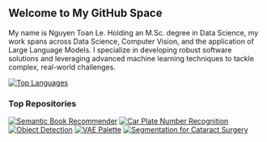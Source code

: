 ## Welcome to My GitHub Space

My name is Nguyen Toan Le. Holding an M.Sc. degree in Data Science, my work spans across Data Science, Computer Vision, 
and the application of Large Language Models. I specialize in developing robust software solutions and leveraging 
advanced machine learning techniques to tackle complex, real-world challenges.

[![Top Languages](https://github-readme-stats.vercel.app/api/top-langs/?username=NguyenToanLE&hide=stars&show_icons=true&theme=tokyonight)](https://github.com/NguyenToanLe)

### Top Repositories
[![Semantic Book Recommender](https://github-readme-stats.vercel.app/api/pin/?username=NguyenToanLe&repo=Semantic-Book-Recommender-HF&show_icons=true&theme=shades-of-purple)]([https://github.com/NguyenToanLe/ANPROCR-TF](https://github.com/NguyenToanLe/Semantic-Book-Recommender-HF))
[![Car Plate Number Recognition](https://github-readme-stats.vercel.app/api/pin/?username=NguyenToanLe&repo=ANPROCR-TF&show_icons=true&theme=shades-of-purple)](https://github.com/NguyenToanLe/ANPROCR-TF)
[![Object Detection](https://github-readme-stats.vercel.app/api/pin/?username=NguyenToanLe&repo=Object-Detection&show_icons=true&theme=shades-of-purple)](https://github.com/NguyenToanLe/Object-Detection)
[![VAE Palette](https://github-readme-stats.vercel.app/api/pin/?username=NguyenToanLe&repo=VAE-Palette&show_icons=true&theme=darcula )](https://github.com/NguyenToanLe/VAE-Palette)
[![Segmentation for Cataract Surgery](https://github-readme-stats.vercel.app/api/pin/?username=NguyenToanLe&repo=segmentation-for-cataract-surgery&show_icons=true&theme=darcula )](https://github.com/NguyenToanLe/segmentation-for-cataract-surgery)
